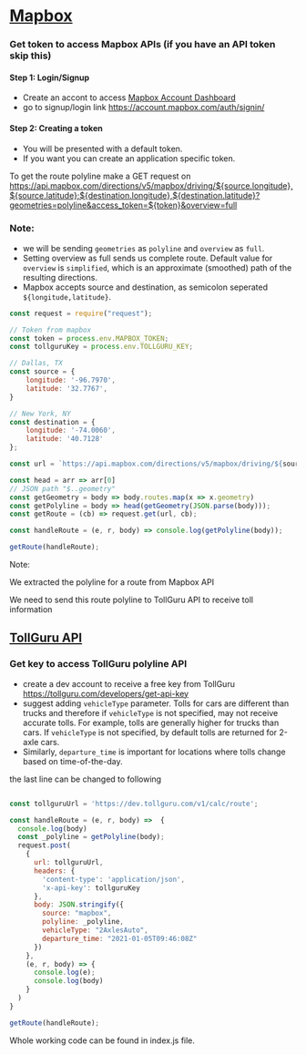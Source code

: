 # [Mapbox](https://www.mapbox.com/)

### Get token to access Mapbox APIs (if you have an API token skip this)
#### Step 1: Login/Signup
* Create an accont to access [Mapbox Account Dashboard](https://account.mapbox.com/)
* go to signup/login link https://account.mapbox.com/auth/signin/

#### Step 2: Creating a token
* You will be presented with a default token.
* If you want you can create an application specific token.


To get the route polyline make a GET request on https://api.mapbox.com/directions/v5/mapbox/driving/${source.longitude},${source.latitude};${destination.longitude},${destination.latitude}?geometries=polyline&access_token=${token}&overview=full

### Note:
* we will be sending `geometries` as `polyline` and `overview` as `full`.
* Setting overview as full sends us complete route. Default value for `overview` is `simplified`, which is an approximate (smoothed) path of the resulting directions.
* Mapbox accepts source and destination, as semicolon seperated
  `${longitude,latitude}`.

```javascript
const request = require("request");

// Token from mapbox
const token = process.env.MAPBOX_TOKEN;
const tollguruKey = process.env.TOLLGURU_KEY;

// Dallas, TX
const source = {
    longitude: '-96.7970',
    latitude: '32.7767',
}

// New York, NY
const destination = {
    longitude: '-74.0060',
    latitude: '40.7128'
};

const url = `https://api.mapbox.com/directions/v5/mapbox/driving/${source.longitude},${source.latitude};${destination.longitude},${destination.latitude}?geometries=polyline&access_token=${token}&overview=full`

const head = arr => arr[0]
// JSON path "$..geometry"
const getGeometry = body => body.routes.map(x => x.geometry)
const getPolyline = body => head(getGeometry(JSON.parse(body)));
const getRoute = (cb) => request.get(url, cb);

const handleRoute = (e, r, body) => console.log(getPolyline(body));

getRoute(handleRoute);
```

Note:

We extracted the polyline for a route from Mapbox API

We need to send this route polyline to TollGuru API to receive toll information

## [TollGuru API](https://tollguru.com/developers/docs/)

### Get key to access TollGuru polyline API
* create a dev account to receive a free key from TollGuru https://tollguru.com/developers/get-api-key
* suggest adding `vehicleType` parameter. Tolls for cars are different than trucks and therefore if `vehicleType` is not specified, may not receive accurate tolls. For example, tolls are generally higher for trucks than cars. If `vehicleType` is not specified, by default tolls are returned for 2-axle cars. 
* Similarly, `departure_time` is important for locations where tolls change based on time-of-the-day.

the last line can be changed to following
```javascript

const tollguruUrl = 'https://dev.tollguru.com/v1/calc/route';

const handleRoute = (e, r, body) =>  {
  console.log(body)
  const _polyline = getPolyline(body);
  request.post(
    {
      url: tollguruUrl,
      headers: {
        'content-type': 'application/json',
        'x-api-key': tollguruKey
      },
      body: JSON.stringify({
        source: "mapbox",
        polyline: _polyline,
        vehicleType: "2AxlesAuto",
        departure_time: "2021-01-05T09:46:08Z"
      })
    },
    (e, r, body) => {
      console.log(e);
      console.log(body)
    }
  )
}

getRoute(handleRoute);
```

Whole working code can be found in index.js file.
